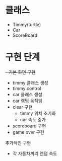 # 클래스
- Timmy(turtle)
- Car
- ScoreBoard

# 구현 단계
~~- 기본 화면 구현~~
- timmy 클래스 생성
- timmy control
- car 클래스 생성
- car 램덤 움직임
- clear 구현
  - timmy 위치 초기화
  - car 속도 증가
- scoreboard 구현
- game over 구현

추가적인 구현

- 각 자동차끼리 랜덤 속도